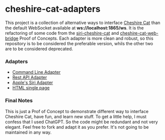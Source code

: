 # cheshire-cat-adapters

This project is a collection of alternative ways to interface [Cheshire Cat](https://github.com/pieroit/cheshire-cat) than the default WebSocket available at **ws://localhost:1865/ws**. It is the refactoring of some code from the [siri-cheshire-cat](https://github.com/xdatap1/siri-cheshire-cat) and [cheshire-cat-web-bridge](https://github.com/xdatap1/cheshire-cat-web-bridge) Proof of Concepts. Each adapter is more clean and robust, so this repository is to be considered the preferable version, whils the other two are to be considered deprecated.

### Adapters

* [Command Line Adapter](https://github.com/xdatap1/cheshire-cat-adapters/tree/main/command-line)
* [Rest API Adapter](https://github.com/xdatap1/cheshire-cat-adapters/tree/main/rest-api)
* [Apple's Siri Adapter](https://github.com/xdatap1/cheshire-cat-adapters/tree/main/siri)
* [HTML single page](https://github.com/xdatap1/cheshire-cat-adapters/tree/main/html)
 
### Final Notes
This is just a Prof of Concept to demonstrate different way to interface Cheshire Cat, have fun, and learn new stuff. To get a little help, I must confess that I used ChatGPT. So the code might be redundant and not very elegant. Feel free to fork and adapt it as you prefer. It's not going to be maintained in any way.